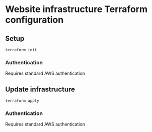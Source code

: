 # Website infrastructure Terraform configuration

## Setup
```shell
terraform init
```

### Authentication
Requires standard AWS authentication

## Update infrastructure
```shell
terraform apply
```

### Authentication
Requires standard AWS authentication
